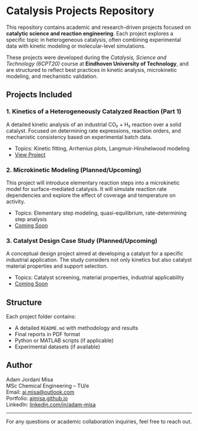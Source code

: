 # Catalysis Projects Repository

This repository contains academic and research-driven projects focused on **catalytic science and reaction engineering**. Each project explores a specific topic in heterogeneous catalysis, often combining experimental data with kinetic modeling or molecular-level simulations.

These projects were developed during the *Catalysis, Science and Technology (6CPT20)* course at **Eindhoven University of Technology**, and are structured to reflect best practices in kinetic analysis, microkinetic modeling, and mechanistic validation.

## Projects Included

### 1. Kinetics of a Heterogeneously Catalyzed Reaction (Part 1)
A detailed kinetic analysis of an industrial CO₂ + H₂ reaction over a solid catalyst. Focused on determining rate expressions, reaction orders, and mechanistic consistency based on experimental batch data.

- Topics: Kinetic fitting, Arrhenius plots, Langmuir-Hinshelwood modeling
- [View Project](https://ajmisa.github.io/catalysis.html#part1)

### 2. Microkinetic Modeling (Planned/Upcoming)
This project will introduce elementary reaction steps into a microkinetic model for surface-mediated catalysis. It will simulate reaction rate dependencies and explore the effect of coverage and temperature on activity.

- Topics: Elementary step modeling, quasi-equilibrium, rate-determining step analysis
- [Coming Soon](https://ajmisa.github.io/catalysis.html#microkinetics)

### 3. Catalyst Design Case Study (Planned/Upcoming)
A conceptual design project aimed at developing a catalyst for a specific industrial application. The study considers not only kinetics but also catalyst material properties and support selection.

- Topics: Catalyst screening, material properties, industrial applicability
- [Coming Soon](https://ajmisa.github.io/catalysis.html#design)

## Structure

Each project folder contains:
- A detailed `README.md` with methodology and results
- Final reports in PDF format
- Python or MATLAB scripts (if applicable)
- Experimental datasets (if available)

## Author

Adam Jordani Misa  
MSc Chemical Engineering – TU/e  
Email: aj.misa@outlook.com  
Portfolio: [ajmisa.github.io](https://ajmisa.github.io)  
LinkedIn: [linkedin.com/in/adam-misa](https://www.linkedin.com/in/adam-misa)

---

For any questions or academic collaboration inquiries, feel free to reach out.
